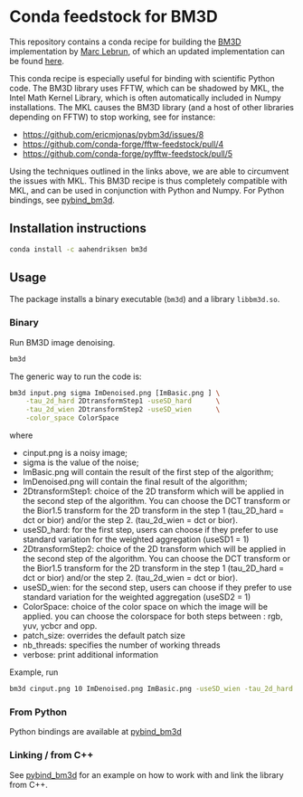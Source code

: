 # Conda feedstock for BM3D

This repository contains a conda recipe for building the [BM3D][0]
implementation by [Marc Lebrun][1], of which an updated implementation
can be found [here][2].

This conda recipe is especially useful for binding with scientific Python
code. The BM3D library uses FFTW, which can be shadowed by MKL, the
Intel Math Kernel Library, which is often automatically included in
Numpy installations. The MKL causes the BM3D library (and a host of
other libraries depending on FFTW) to stop working, see for instance:
- https://github.com/ericmjonas/pybm3d/issues/8
- https://github.com/conda-forge/fftw-feedstock/pull/4
- https://github.com/conda-forge/pyfftw-feedstock/pull/5

Using the techniques outlined in the links above, we are able to
circumvent the issues with MKL. This BM3D recipe is thus completely
compatible with MKL, and can be used in conjunction with Python and
Numpy. For Python bindings, see [pybind_bm3d][3].

## Installation instructions

``` bash
conda install -c aahendriksen bm3d
```

## Usage

The package installs a binary executable (`bm3d`) and a library `libbm3d.so`.

### Binary
Run BM3D image denoising.

``` bash
bm3d
```


The generic way to run the code is:

``` bash
bm3d input.png sigma ImDenoised.png [ImBasic.png ] \
	-tau_2d_hard 2DtransformStep1 -useSD_hard      \
	-tau_2d_wien 2DtransformStep2 -useSD_wien      \
	-color_space ColorSpace
```
where
- cinput.png is a noisy image;
- sigma is the value of the noise;
- ImBasic.png will contain the result of the first step of the algorithm;
- ImDenoised.png will contain the final result of the algorithm;
- 2DtransformStep1: choice of the 2D transform which will be applied in the
     second step of the algorithm. You can choose the DCT transform or the
     Bior1.5 transform for the 2D transform in the step 1 (tau_2D_hard = dct or bior)
     and/or the step 2. (tau_2d_wien = dct or bior).
- useSD_hard: for the first step, users can choose if they prefer to use
     standard variation for the weighted aggregation (useSD1 = 1)
- 2DtransformStep2: choice of the 2D transform which will be applied in the
     second step of the algorithm. You can choose the DCT transform or the
     Bior1.5 transform for the 2D transform in the step 1 (tau_2D_hard = dct or bior)
     and/or the step 2. (tau_2d_wien = dct or bior).
- useSD_wien: for the second step, users can choose if they prefer to use
     standard variation for the weighted aggregation (useSD2 = 1)
- ColorSpace: choice of the color space on which the image will be applied.
     you can choose the colorspace for both steps between : rgb, yuv, ycbcr and opp.
- patch_size: overrides the default patch size
- nb_threads: specifies the number of working threads
- verbose: print additional information

Example, run

``` bash
bm3d cinput.png 10 ImDenoised.png ImBasic.png -useSD_wien -tau_2d_hard bior -tau_2d_wien dct -color_space opp
```

### From Python

Python bindings are available at [pybind_bm3d][3]

### Linking / from C++

See [pybind_bm3d][3] for an example on how to work with and link the
library from C++.

[0]: https://doi.org/10.1109/TIP.2007.901238
[1]: https://doi.org/10.5201/ipol.2012.l-bm3d
[2]: https://github.com/gfacciol/bm3d
[3]: https://github.com/ahendriksen/pybind_bm3d
